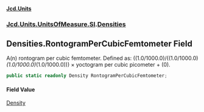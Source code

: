 #### [Jcd.Units](index.md 'index')
### [Jcd.Units.UnitsOfMeasure.SI](Jcd.Units.UnitsOfMeasure.SI.md 'Jcd.Units.UnitsOfMeasure.SI').[Densities](Densities.md 'Jcd.Units.UnitsOfMeasure.SI.Densities')

## Densities.RontogramPerCubicFemtometer Field

A(n) rontogram per cubic femtometer. Defined as: ((1.0/1000.0)/((1.0/1000.0)*(1.0/1000.0)*(1.0/1000.0))) × yoctogram per cubic picometer + (0).

```csharp
public static readonly Density RontogramPerCubicFemtometer;
```

#### Field Value
[Density](Density.md 'Jcd.Units.UnitTypes.Density')